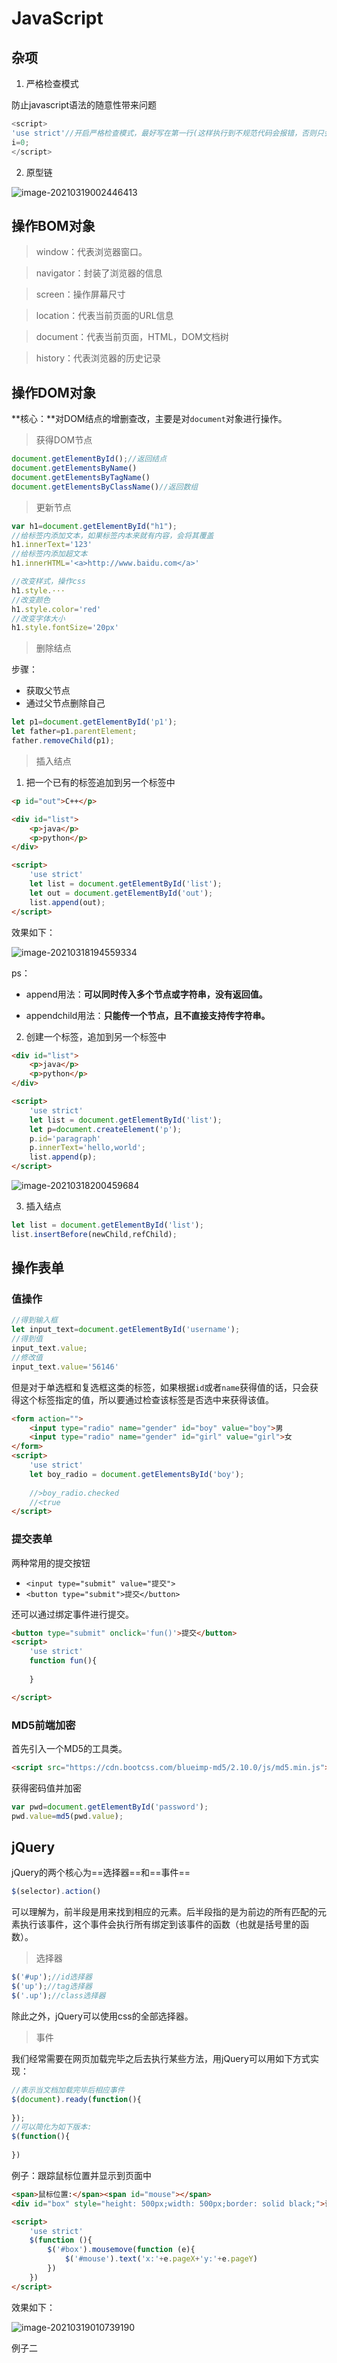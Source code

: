 # JavaScript

## 杂项

1. 严格检查模式

防止javascript语法的随意性带来问题

```javascript
<script>
'use strict'//开启严格检查模式，最好写在第一行(这样执行到不规范代码会报错，否则只会在编译器中提醒)
i=0;
</script>
```

2. 原型链

![image-20210319002446413](image/image-20210319002446413.png)

## 操作BOM对象

> window：代表浏览器窗口。

> navigator：封装了浏览器的信息

> screen：操作屏幕尺寸

> location：代表当前页面的URL信息

> document：代表当前页面，HTML，DOM文档树

> history：代表浏览器的历史记录

## 操作DOM对象

**核心：**对DOM结点的增删查改，主要是对`document`对象进行操作。

> 获得DOM节点

```javascript
document.getElementById();//返回结点
document.getElementsByName()
document.getElementsByTagName()
document.getElementsByClassName()//返回数组
```

> 更新节点

```javascript
var h1=document.getElementById("h1");
//给标签内添加文本，如果标签内本来就有内容，会将其覆盖
h1.innerText='123'
//给标签内添加超文本
h1.innerHTML='<a>http://www.baidu.com</a>'

//改变样式，操作css
h1.style.···
//改变颜色
h1.style.color='red'
//改变字体大小
h1.style.fontSize='20px'
```

> 删除结点

步骤：

- 获取父节点
- 通过父节点删除自己

```javascript
let p1=document.getElementById('p1');
let father=p1.parentElement;
father.removeChild(p1);
```

> 插入结点

1. 把一个已有的标签追加到另一个标签中

```html
<p id="out">C++</p>

<div id="list">
    <p>java</p>
    <p>python</p>
</div>

<script>
    'use strict'
    let list = document.getElementById('list');
    let out = document.getElementById('out');
    list.append(out);
</script>
```

效果如下：

![image-20210318194559334](image/image-20210318194559334.png)

ps：

- append用法：**可以同时传入多个节点或字符串，没有返回值。**

- appendchild用法：**只能传一个节点，且不直接支持传字符串。**

2. 创建一个标签，追加到另一个标签中

```html
<div id="list">
    <p>java</p>
    <p>python</p>
</div>

<script>
    'use strict'
    let list = document.getElementById('list');
    let p=document.createElement('p');
    p.id='paragraph'
    p.innerText='hello,world';
    list.append(p);
</script>
```

![image-20210318200459684](image/image-20210318200459684.png)

3. 插入结点

```javascript
let list = document.getElementById('list');
list.insertBefore(newChild,refChild);
```

## 操作表单

### 值操作

```javascript
//得到输入框
let input_text=document.getElementById('username');
//得到值
input_text.value;
//修改值
input_text.value='56146'
```

但是对于单选框和复选框这类的标签，如果根据`id`或者`name`获得值的话，只会获得这个标签指定的值，所以要通过检查该标签是否选中来获得该值。

```html
<form action="">
    <input type="radio" name="gender" id="boy" value="boy">男
    <input type="radio" name="gender" id="girl" value="girl">女
</form>
<script>
    'use strict'
    let boy_radio = document.getElementsById('boy');
    
	//>boy_radio.checked
    //<true
</script>
```

### 提交表单

两种常用的提交按钮

- `<input type="submit" value="提交">`
- `<button type="submit">提交</button>`

还可以通过绑定事件进行提交。

```html
<button type="submit" onclick='fun()'>提交</button>
<script>
    'use strict'
    function fun(){
        
    }

</script>
```

### MD5前端加密

首先引入一个MD5的工具类。

```html
<script src="https://cdn.bootcss.com/blueimp-md5/2.10.0/js/md5.min.js"></script>
```

获得密码值并加密

```javascript
var pwd=document.getElementById('password');
pwd.value=md5(pwd.value);
```

## jQuery

jQuery的两个核心为==选择器==和==事件==

```javascript
$(selector).action()
```

可以理解为，前半段是用来找到相应的元素。后半段指的是为前边的所有匹配的元素执行该事件，这个事件会执行所有绑定到该事件的函数（也就是括号里的函数）。

> 选择器

```javascript
$('#up');//id选择器
$('up');//tag选择器
$('.up');//class选择器
```

除此之外，jQuery可以使用css的全部选择器。

> 事件

我们经常需要在网页加载完毕之后去执行某些方法，用jQuery可以用如下方式实现：

```javascript
//表示当文档加载完毕后相应事件
$(document).ready(function(){
    
});
//可以简化为如下版本:
$(function(){
    
})
```

例子：跟踪鼠标位置并显示到页面中

```html
<span>鼠标位置:</span><span id="mouse"></span>
<div id="box" style="height: 500px;width: 500px;border: solid black;">请在框里移动鼠标</div>

<script>
    'use strict'
    $(function (){
        $('#box').mousemove(function (e){
            $('#mouse').text('x:'+e.pageX+'y:'+e.pageY)
        })
    })
</script>
```

效果如下：

![image-20210319010739190](image/image-20210319010739190.png)

例子二



















